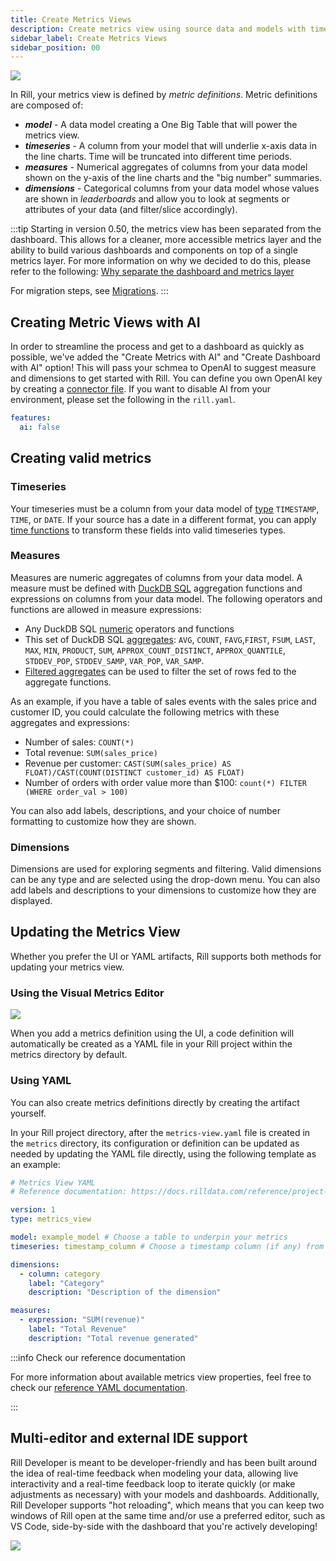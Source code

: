 ```yaml
---
title: Create Metrics Views
description: Create metrics view using source data and models with time, dimensions, and measures
sidebar_label: Create Metrics Views
sidebar_position: 00
---
```


<img src = '/img/build/metrics-view/visual-metrics-editor.gif' class='rounded-gif' />
<br />

In Rill, your metrics view is defined by _metric definitions_. Metric definitions are composed of:
* _**model**_ - A data model creating a One Big Table that will power the metrics view.
* _**timeseries**_ - A column from your model that will underlie x-axis data in the line charts. Time will be truncated into different time periods.
* _**measures**_ - Numerical aggregates of columns from your data model shown on the y-axis of the line charts and the "big number" summaries.
* _**dimensions**_ - Categorical columns from your data model whose values are shown in _leaderboards_ and allow you to look at segments or attributes of your data (and filter/slice accordingly).


:::tip
Starting in version 0.50, the metrics view has been separated from the dashboard. This allows for a cleaner, more accessible metrics layer and the ability to build various dashboards and components on top of a single metrics layer. For more information on why we decided to do this, please refer to the following: [Why separate the dashboard and metrics layer](/concepts/metrics-layer)

For migration steps, see [Migrations](/other/v50-dashboard-changes#how-to-migrate-your-current-dashboards).
:::


## Creating Metric Views with AI

In order to streamline the process and get to a dashboard as quickly as possible, we've added the "Create Metrics with AI" and "Create Dashboard with AI" option! This will pass your schmea to OpenAI to suggest measure and dimensions to get started with Rill. You can define you own OpenAI key by creating a [connector file](/reference/project-files/connectors#ai). If you want to disable AI from your environment, please set the following in the `rill.yaml`.
```yaml
features:
  ai: false
```

## Creating valid metrics

### Timeseries

Your timeseries must be a column from your data model of [type](https://duckdb.org/docs/sql/data_types/timestamp) `TIMESTAMP`, `TIME`, or `DATE`. If your source has a date in a different format, you can apply [time functions](https://duckdb.org/docs/sql/functions/timestamp) to transform these fields into valid timeseries types.

### Measures

Measures are numeric aggregates of columns from your data model. A measure must be defined with [DuckDB SQL](https://duckdb.org/docs/sql/introduction.html) aggregation functions and expressions on columns from your data model. The following operators and functions are allowed in measure expressions:

* Any DuckDB SQL [numeric](https://duckdb.org/docs/sql/functions/numeric) operators and functions
* This set of DuckDB SQL [aggregates](https://duckdb.org/docs/sql/aggregates): `AVG`, `COUNT`, `FAVG`,`FIRST`, `FSUM`, `LAST`, `MAX`, `MIN`, `PRODUCT`, `SUM`, `APPROX_COUNT_DISTINCT`, `APPROX_QUANTILE`, `STDDEV_POP`, `STDDEV_SAMP`, `VAR_POP`, `VAR_SAMP`.
* [Filtered aggregates](https://duckdb.org/docs/sql/query_syntax/filter.html) can be used to filter the set of rows fed to the aggregate functions.

As an example, if you have a table of sales events with the sales price and customer ID, you could calculate the following metrics with these aggregates and expressions:
* Number of sales: `COUNT(*)`
* Total revenue: `SUM(sales_price)` 
* Revenue per customer: `CAST(SUM(sales_price) AS FLOAT)/CAST(COUNT(DISTINCT customer_id) AS FLOAT)`
* Number of orders with order value more than $100: `count(*) FILTER (WHERE order_val > 100)`

You can also add labels, descriptions, and your choice of number formatting to customize how they are shown.


### Dimensions

Dimensions are used for exploring segments and filtering. Valid dimensions can be any type and are selected using the drop-down menu. You can also add labels and descriptions to your dimensions to customize how they are displayed.


## Updating the Metrics View

Whether you prefer the UI or YAML artifacts, Rill supports both methods for updating your metrics view.

### Using the Visual Metrics Editor

<img src = '/img/build/metrics-view/visual-metrics-editor.png' class='rounded-gif' />
<br />

When you add a metrics definition using the UI, a code definition will automatically be created as a YAML file in your Rill project within the metrics directory by default. 

### Using YAML
You can also create metrics definitions directly by creating the artifact yourself.

In your Rill project directory, after the `metrics-view.yaml` file is created in the `metrics` directory, its configuration or definition can be updated as needed by updating the YAML file directly, using the following template as an example:

```yaml
# Metrics View YAML
# Reference documentation: https://docs.rilldata.com/reference/project-files/metrics_views

version: 1
type: metrics_view

model: example_model # Choose a table to underpin your metrics
timeseries: timestamp_column # Choose a timestamp column (if any) from your table

dimensions:
  - column: category
    label: "Category"
    description: "Description of the dimension"

measures:
  - expression: "SUM(revenue)"
    label: "Total Revenue"
    description: "Total revenue generated"

```
:::info Check our reference documentation

For more information about available metrics view properties, feel free to check our [reference YAML documentation](/reference/project-files/metrics-views).

:::


## Multi-editor and external IDE support

Rill Developer is meant to be developer-friendly and has been built around the idea of real-time feedback when modeling your data, allowing live interactivity and a real-time feedback loop to iterate quickly (or make adjustments as necessary) with your models and dashboards. Additionally, Rill Developer supports "hot reloading", which means that you can keep two windows of Rill open at the same time and/or use a preferred editor, such as VS Code, side-by-side with the dashboard that you're actively developing!

<img src = 'https://cdn.rilldata.com/docs/release-notes/36_hot_reload.gif' class='rounded-gif' />
<br />

